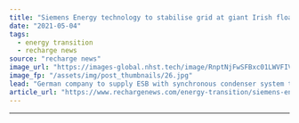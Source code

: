 ```yaml
---
title: "Siemens Energy technology to stabilise grid at giant Irish floating wind energy hub"
date: "2021-05-04"
tags: 
  - energy transition
  - recharge news
source: "recharge news"
image_url: "https://images-global.nhst.tech/image/RnptNjFwSFBxc01LWVFIVFFtRnUyLzN1MDVzQXNPcVV1QU0xNVFMaU1OYz0=/nhst/binary/0686d099b249a66d0f454091d92e50c8"
image_fp: "/assets/img/post_thumbnails/26.jpg"
lead: "German company to supply ESB with synchronous condenser system to allow for integration of intermittent power from planned 1.4GW floating wind array into Irish grid"
article_url: "https://www.rechargenews.com/energy-transition/siemens-energy-technology-to-stabilise-grid-at-giant-irish-floating-wind-energy-hub/2-1-1005116"
---
```


---
